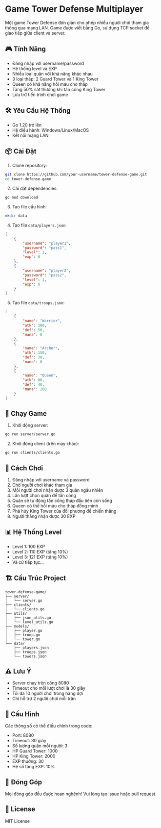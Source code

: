 # Game Tower Defense Multiplayer

Một game Tower Defense đơn giản cho phép nhiều người chơi tham gia thông qua mạng LAN. Game được viết bằng Go, sử dụng TCP socket để giao tiếp giữa client và server.

## 🎮 Tính Năng

- Đăng nhập với username/password
- Hệ thống level và EXP
- Nhiều loại quân với khả năng khác nhau
- 3 loại tháp: 2 Guard Tower và 1 King Tower
- Queen có khả năng hồi máu cho tháp
- Tăng 50% sát thương khi tấn công King Tower
- Lưu trữ tiến trình chơi game

## 🛠️ Yêu Cầu Hệ Thống

- Go 1.20 trở lên
- Hệ điều hành: Windows/Linux/MacOS
- Kết nối mạng LAN

## 📦 Cài Đặt

1. Clone repository:
```bash
git clone https://github.com/your-username/tower-defense-game.git
cd tower-defense-game
```

2. Cài đặt dependencies:
```bash
go mod download
```

3. Tạo file cấu hình:
```bash
mkdir data
```

4. Tạo file `data/players.json`:
```json
[
    {
        "username": "player1",
        "password": "pass1",
        "level": 1,
        "exp": 0
    },
    {
        "username": "player2",
        "password": "pass2",
        "level": 1,
        "exp": 0
    }
]
```

5. Tạo file `data/troops.json`:
```json
[
    {
        "name": "Warrior",
        "atk": 100,
        "def": 50,
        "mana": 0
    },
    {
        "name": "Archer",
        "atk": 150,
        "def": 30,
        "mana": 0
    },
    {
        "name": "Queen",
        "atk": 80,
        "def": 40,
        "mana": 200
    }
]
```

## 🚀 Chạy Game

1. Khởi động server:
```bash
go run server/server.go
```

2. Khởi động client (trên máy khác):
```bash
go run clients/clients.go
```

## 🎯 Cách Chơi

1. Đăng nhập với username và password
2. Chờ người chơi khác tham gia
3. Mỗi người chơi nhận được 3 quân ngẫu nhiên
4. Lần lượt chọn quân để tấn công
5. Quân sẽ tự động tấn công tháp đầu tiên còn sống
6. Queen có thể hồi máu cho tháp đồng minh
7. Phá hủy King Tower của đối phương để chiến thắng
8. Người thắng nhận được 30 EXP

## 📊 Hệ Thống Level

- Level 1: 100 EXP
- Level 2: 110 EXP (tăng 10%)
- Level 3: 121 EXP (tăng 10%)
- Và cứ tiếp tục...

## 🏗️ Cấu Trúc Project

```
tower-defense-game/
├── server/
│   └── server.go
├── clients/
│   └── clients.go
├── utils/
│   ├── json_utils.go
│   └── level_utils.go
├── models/
│   ├── player.go
│   ├── troop.go
│   └── tower.go
└── data/
    ├── players.json
    ├── troops.json
    └── towers.json
```

## ⚠️ Lưu Ý

- Server chạy trên cổng 8080
- Timeout cho mỗi lượt chơi là 30 giây
- Tối đa 10 người chơi trong hàng đợi
- Chỉ hỗ trợ 2 người chơi mỗi trận

## 🔧 Cấu Hình

Các thông số có thể điều chỉnh trong code:
- Port: 8080
- Timeout: 30 giây
- Số lượng quân mỗi người: 3
- HP Guard Tower: 1000
- HP King Tower: 2000
- EXP thưởng: 30
- Hệ số tăng EXP: 10%

## 🤝 Đóng Góp

Mọi đóng góp đều được hoan nghênh! Vui lòng tạo issue hoặc pull request.

## 📝 License

MIT License 